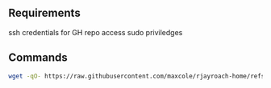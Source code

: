 

## Requirements

ssh credentials for GH repo access
sudo priviledges

## Commands

```bash
wget -qO- https://raw.githubusercontent.com/maxcole/rjayroach-home/refs/heads/main/configure.sh | bash -s -- setup
```
